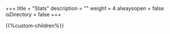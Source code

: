 +++
title = "Stats"
description = ""
weight = 4
alwaysopen = false
isDirectory = false
+++

{{%custom-children%}}

